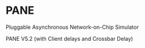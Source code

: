 # PANE
Pluggable Asynchronous Network-on-Chip Simulator

PANE V5.2 (with Client delays and Crossbar Delay)

